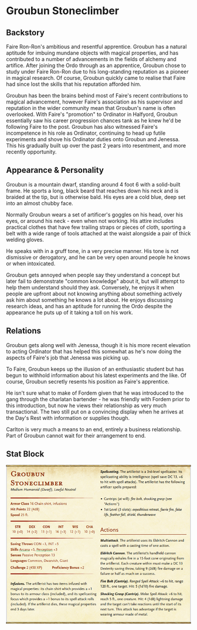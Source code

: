 # Groubun Stoneclimber

## Backstory

Faire Ron-Ron's ambitious and resentful apprentice.
Groubun has a natural aptitude for imbuing mundane objects with magical properties, and has contributed to a number of advancements in the fields of alchemy and artifice.
After joining the Ordo through as an apprentice, Groubun chose to study under Faire Ron-Ron due to his long-standing reputation as a pioneer in magical research.
Of course, Groubun quickly came to realise that Faire had since lost the skills that his reputation afforded him.

Groubun has been the brains behind most of Faire's recent contributions to magical advancement, however Faire's association as his supervisor and reputation in the wider community mean that Groubun's name is often overlooked.
With Faire's "promotion" to Ordinator in Halfyord, Groubun essentially saw his career progression chances tank as he knew he'd be following Faire to the post.
Groubun has also witnessed Faire's incompetence in his role as Ordinator, continuing to head up futile experiments and shove his Ordinator duties onto Groubun and Jenessa.
This his gradually built up over the past 2 years into resentment, and more recently opportunity.

## Appearance & Personality

Groubun is a mountain dwarf, standing around 4 foot 6 with a solid-built frame.
He sports a long, black beard that reaches down his neck and is braided at the tip, but is otherwise bald.
His eyes are a cold blue, deep set into an almost chubby face.

Normally Groubun wears a set of artificer's goggles on his head, over his eyes, or around his neck - even when not working.
His attire includes practical clothes that have few trailing straps or pieces of cloth, sporting a belt with a wide range of tools attached at the waist alongside a pair of thick welding gloves.

He speaks with in a gruff tone, in a very precise manner.
His tone is not dismissive or derogatory, and he can be very open around people he knows or when intoxicated.

Groubun gets annoyed when people say they understand a concept but later fail to demonstrate "common knowledge" about it, but will attempt to help them understand should they ask.
Conversely, he enjoys it when people are upfront about not knowing anything about something actively ask him about something he knows a lot about.
He enjoys discussing research ideas, and has an aptitude for running the Ordo despite the appearance he puts up of it taking a toll on his work.

## Relations

Groubun gets along well with Jenessa, though it is his more recent elevation to acting Ordinator that has helped this somewhat as he's now doing the aspects of Faire's job that Jenessa was picking up.

To Faire, Groubun keeps up the illusion of an enthusiastic student but has begun to withhold information about his latest experiments and the like.
Of course, Groubun secretly resents his position as Faire's apprentice.

He isn't sure what to make of Fordem given that he was introduced to the gang through the charlatan bartender - he was friendly with Fordem prior to this introduction, but now he views their relationship as very much transactional. The two still put on a convincing display when he arrives at the Day's Rest with information or supplies though.

Carlton is very much a means to an end, entirely a business relationship.
Part of Groubun cannot wait for their arrangement to end.

## Stat Block

![Groubun stat block](./monsters/groubun-stat-block.png)
